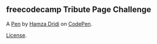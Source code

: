 freecodecamp Tribute Page Challenge
-----------------------------------


A [Pen](https://codepen.io/DridiHamza/pen/bLavNz) by [Hamza Dridi](https://codepen.io/DridiHamza) on [CodePen](https://codepen.io).

[License](https://codepen.io/DridiHamza/pen/bLavNz/license).